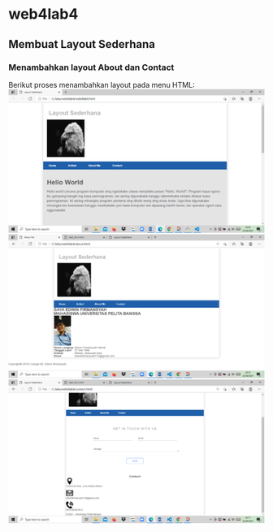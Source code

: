 # web4lab4
## Membuat Layout Sederhana

### Menambahkan layout About dan Contact
Berikut proses menambahkan layout pada menu HTML:
![Gambar](screenshot/free.png)
![Gambar](screenshot/cree.png)
![Gambar](screenshot/dree.png)